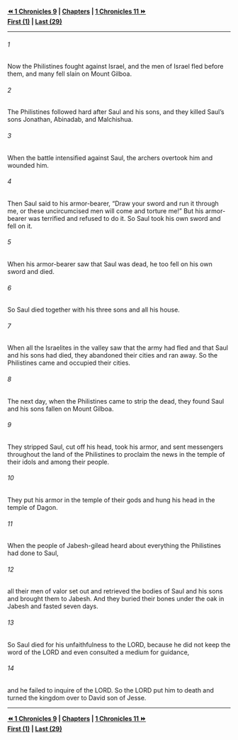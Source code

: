   
**[⏪ 1 Chronicles 9](./1%20Chronicles%209.md) | [Chapters](./_index.md) | [1 Chronicles 11 ⏩](./1%20Chronicles%2011.md)**  
**[First (1)](./1%20Chronicles%201.md) | [Last (29)](./1%20Chronicles%2029.md)**  
  
---  
  
###### 1  
Now the Philistines fought against Israel, and the men of Israel fled before them, and many fell slain on Mount Gilboa.  
  
###### 2  
The Philistines followed hard after Saul and his sons, and they killed Saul’s sons Jonathan, Abinadab, and Malchishua.  
  
###### 3  
When the battle intensified against Saul, the archers overtook him and wounded him.  
  
###### 4  
Then Saul said to his armor-bearer, “Draw your sword and run it through me, or these uncircumcised men will come and torture me!” But his armor-bearer was terrified and refused to do it. So Saul took his own sword and fell on it.  
  
###### 5  
When his armor-bearer saw that Saul was dead, he too fell on his own sword and died.  
  
###### 6  
So Saul died together with his three sons and all his house.  
  
###### 7  
When all the Israelites in the valley saw that the army had fled and that Saul and his sons had died, they abandoned their cities and ran away. So the Philistines came and occupied their cities.  
  
###### 8  
The next day, when the Philistines came to strip the dead, they found Saul and his sons fallen on Mount Gilboa.  
  
###### 9  
They stripped Saul, cut off his head, took his armor, and sent messengers throughout the land of the Philistines to proclaim the news in the temple of their idols and among their people.  
  
###### 10  
They put his armor in the temple of their gods and hung his head in the temple of Dagon.  
  
###### 11  
When the people of Jabesh-gilead heard about everything the Philistines had done to Saul,  
  
###### 12  
all their men of valor set out and retrieved the bodies of Saul and his sons and brought them to Jabesh. And they buried their bones under the oak in Jabesh and fasted seven days.  
  
###### 13  
So Saul died for his unfaithfulness to the LORD, because he did not keep the word of the LORD and even consulted a medium for guidance,  
  
###### 14  
and he failed to inquire of the LORD. So the LORD put him to death and turned the kingdom over to David son of Jesse.  
  
  
---  
  
**[⏪ 1 Chronicles 9](./1%20Chronicles%209.md) | [Chapters](./_index.md) | [1 Chronicles 11 ⏩](./1%20Chronicles%2011.md)**  
**[First (1)](./1%20Chronicles%201.md) | [Last (29)](./1%20Chronicles%2029.md)**  
  
